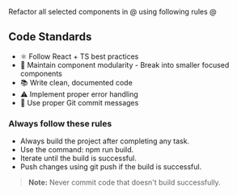 Refactor all selected components in @ using following rules @

## Code Standards
- ⚛️ Follow React + TS best practices
- 🧩 Maintain component modularity - Break into smaller focused components
- 📚 Write clean, documented code
- ⚠️ Implement proper error handling
- 🔄 Use proper Git commit messages

### Always follow these rules
- Always build the project after completing any task.
- Use the command: npm run build.
- Iterate until the build is successful.
- Push changes using git push if the build is successful.

> **Note:** Never commit code that doesn't build successfully.